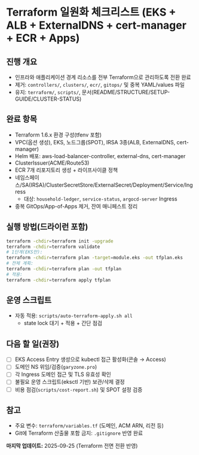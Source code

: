 # Terraform 일원화 체크리스트 (EKS + ALB + ExternalDNS + cert-manager + ECR + Apps)

## 진행 개요

- 인프라와 애플리케이션 경계 리소스를 전부 Terraform으로 관리하도록 전환 완료
- 제거: `controllers/`, `clusters/`, `ecr/`, `gitops/` 및 중복 YAML/values 파일
- 유지: `terraform/`, `scripts/`, 문서(README/STRUCTURE/SETUP-GUIDE/CLUSTER-STATUS)

## 완료 항목

- Terraform 1.6.x 환경 구성(tfenv 포함)
- VPC(옵션 생성), EKS, 노드그룹(SPOT), IRSA 3종(ALB, ExternalDNS, cert-manager)
- Helm 배포: aws-load-balancer-controller, external-dns, cert-manager
- ClusterIssuer(ACME/Route53)
- ECR 7개 리포지토리 생성 + 라이프사이클 정책
- 네임스페이스/SA(IRSA)/ClusterSecretStore/ExternalSecret/Deployment/Service/Ingress
  - 대상: `household-ledger`, `service-status`, `argocd-server` Ingress
- 중복 GitOps/App-of-Apps 제거, 잔여 매니페스트 정리

## 실행 방법(드라이런 포함)

```bash
terraform -chdir=terraform init -upgrade
terraform -chdir=terraform validate
# 1단계(EKS만):
terraform -chdir=terraform plan -target=module.eks -out tfplan.eks
# 전체 계획:
terraform -chdir=terraform plan -out tfplan
# 적용:
terraform -chdir=terraform apply tfplan
```

## 운영 스크립트

- 자동 적용: `scripts/auto-terraform-apply.sh all`
  - state lock 대기 + 적용 + 간단 점검

## 다음 할 일(권장)

- [ ] EKS Access Entry 생성으로 kubectl 접근 활성화(콘솔 → Access)
- [ ] 도메인 NS 위임/검증(`garyzone.pro`)
- [ ] 각 Ingress 도메인 접근 및 TLS 유효성 확인
- [ ] 불필요 운영 스크립트(eksctl 기반) 보관/삭제 결정
- [ ] 비용 점검(`scripts/cost-report.sh`) 및 SPOT 설정 검증

## 참고

- 주요 변수: `terraform/variables.tf` (도메인, ACM ARN, 리전 등)
- Git에 Terraform 산출물 포함 금지: `.gitignore` 반영 완료

**마지막 업데이트:** 2025-09-25 (Terraform 전면 전환 반영)
